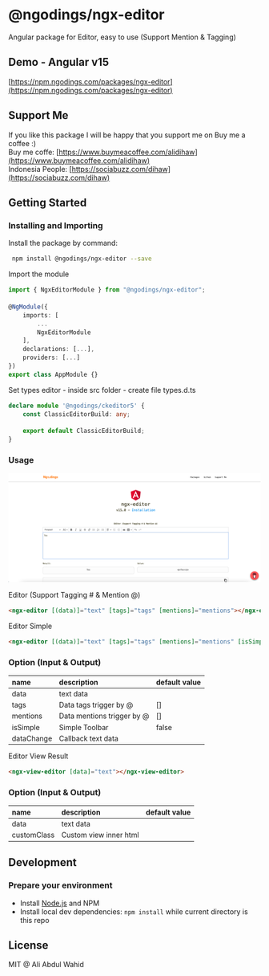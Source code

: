 # @ngodings/ngx-editor

Angular package for Editor, easy to use (Support Mention & Tagging)

## Demo - Angular v15

[https://npm.ngodings.com/packages/ngx-editor](https://npm.ngodings.com/packages/ngx-editor)

## Support Me

If you like this package I will be happy that you support me on Buy me a coffee :) <br />
Buy me coffe: [https://www.buymeacoffee.com/alidihaw](https://www.buymeacoffee.com/alidihaw) <br />
Indonesia People: [https://sociabuzz.com/dihaw](https://sociabuzz.com/dihaw)

## Getting Started

### Installing and Importing

Install the package by command:

```sh
 npm install @ngodings/ngx-editor --save
```

Import the module

```ts
import { NgxEditorModule } from "@ngodings/ngx-editor";

@NgModule({
    imports: [
        ...
        NgxEditorModule
    ],
    declarations: [...],
    providers: [...]
})
export class AppModule {}
```

Set types editor - inside src folder - create file types.d.ts
```ts
declare module '@ngodings/ckeditor5' {
    const ClassicEditorBuild: any;

    export default ClassicEditorBuild;
}

```

### Usage 

<p align="center">
  <img width="800" src="https://raw.githubusercontent.com/alidihaw/ngodings/master/packages/ngx-editor/public/sample1.png">
</p>

Editor (Support Tagging # & Mention @)

```html
<ngx-editor [(data)]="text" [tags]="tags" [mentions]="mentions"></ngx-editor>
```

Editor Simple

```html
<ngx-editor [(data)]="text" [tags]="tags" [mentions]="mentions" [isSimple]="true"></ngx-editor>
```

### Option (Input & Output)

| name | description | default value   |
| :---------- | :------------------------------------------------------------ | :-------------- |
| data | text data | |
| tags | Data tags trigger by @ | [] |
| mentions | Data mentions trigger by @ | []  |
| isSimple | Simple Toolbar | false |
| dataChange | Callback text data |  |

Editor View Result

```html
<ngx-view-editor [data]="text"></ngx-view-editor>
```

### Option (Input & Output)

| name | description | default value   |
| :---------- | :------------------------------------------------------------ | :-------------- |
| data | text data | |
| customClass | Custom view inner html | |

## Development

### Prepare your environment
* Install [Node.js](http://nodejs.org/) and NPM
* Install local dev dependencies: `npm install` while current directory is this repo

## License

MIT @ Ali Abdul Wahid
